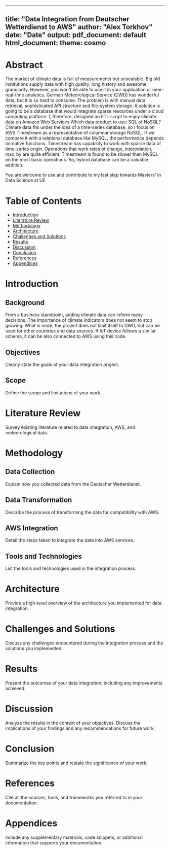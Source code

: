 
---
title: "Data Integration from Deutscher Wetterdienst to AWS"
author: "Alex Torkhov"
date: "Date"
output:
  pdf_document: default
  html_document:
    theme: cosmo
---

# Abstract
The market of climate data is full of measurements but unscalable. Big old institutions supply data with high quality, long history and awesome granularity. However, you won't be able to use it in your application or near-real-time analytics. German Meteorological Service (DWD) has wonderful data, but it is so hard to consume. 
The problem is with manual data retrieval, sophisticated API structure and file-system storage. A solution is going to be a database that would integrate sparse resources under a cloud computing platform. I, therefore, designed an ETL script to enjoy climate data on Amazon Web Services
Which data product to use: SQL of NoSQL? Climate data fits under the idea of a time-series database, so I focus on AWS Timestream as a representative of columnar storage NoSQL. If we compare it with a relational database like MySQL, the performance depends on native functions. 
Timestream has capability to work with sparse data of time-series origin. Operations that work rates of change, interpolation, max_by are quite efficient. Timestream is found to be slower than MySQL on the most basic operations. So, hybrid database can be a valuable addition. 

You are welcome to use and contribute to my last step towards Masters' in Data Science at UE

# Table of Contents

- [Introduction](#introduction)
- [Literature Review](#literature-review)
- [Methodology](#methodology)
- [Architecture](#architecture)
- [Challenges and Solutions](#challenges-and-solutions)
- [Results](#results)
- [Discussion](#discussion)
- [Conclusion](#conclusion)
- [References](#references)
- [Appendices](#appendices)

# Introduction

## Background

From a business standpoint, adding climate data can inform many decisions. The importance of climate indicators does not seem to stop growing. What is more, the project does not limit itself to DWD, but can be used for other countries and data sources. If IoT device follows a similar schema, it can be also connected to AWS using this code. 

## Objectives

Clearly state the goals of your data integration project.

## Scope

Define the scope and limitations of your work.

# Literature Review

Survey existing literature related to data integration, AWS, and meteorological data.

# Methodology

## Data Collection

Explain how you collected data from the Deutscher Wetterdienst.

## Data Transformation

Describe the process of transforming the data for compatibility with AWS.

## AWS Integration

Detail the steps taken to integrate the data into AWS services.

## Tools and Technologies

List the tools and technologies used in the integration process.

# Architecture

Provide a high-level overview of the architecture you implemented for data integration.

# Challenges and Solutions

Discuss any challenges encountered during the integration process and the solutions you implemented.

# Results

Present the outcomes of your data integration, including any improvements achieved.

# Discussion

Analyze the results in the context of your objectives. Discuss the implications of your findings and any recommendations for future work.

# Conclusion

Summarize the key points and restate the significance of your work.

# References

Cite all the sources, tools, and frameworks you referred to in your documentation.

# Appendices

Include any supplementary materials, code snippets, or additional information that supports your documentation.
